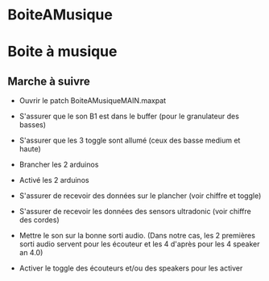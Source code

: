 # BoiteAMusique

Boite à musique
==============

Marche à suivre
--------------


- Ouvrir le patch BoiteAMusiqueMAIN.maxpat

- S'assurer que le son B1 est dans le buffer (pour le granulateur des basses)

- S'assurer que les 3 toggle sont allumé (ceux des basse medium et haute)

- Brancher les 2 arduinos

- Activé les 2 arduinos

- S'assurer de recevoir des données sur le plancher (voir chiffre et toggle)

- S'assurer de recevoir les données des sensors ultradonic (voir chiffre des cordes)

- Mettre le son sur la bonne sorti audio. (Dans notre cas, les 2 premières sorti audio servent pour les écouteur et les 4 d'après pour les 4 speaker an 4.0)

- Activer le toggle des écouteurs et/ou des speakers pour les activer
